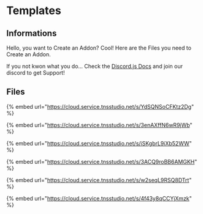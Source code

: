 # Templates

## Informations

Hello, you want to Create an Addon? Cool! Here are the Files you need to Create an Addon.

If you not kwon what you do... Check the [Discord.js Docs](https://discord.js.org) and join our discord to get Support!



## Files

{% embed url="https://cloud.service.tnsstudio.net/s/YdSQNSoCFKtz2Dg" %}

{% embed url="https://cloud.service.tnsstudio.net/s/3enAXffN6wR9jWb" %}

{% embed url="https://cloud.service.tnsstudio.net/s/iSKgbrL9iXb52WW" %}

{% embed url="https://cloud.service.tnsstudio.net/s/3ACQ9roBB6AMGKH" %}

{% embed url="https://cloud.service.tnsstudio.net/s/w2seqL9RSQ8DTrt" %}

{% embed url="https://cloud.service.tnsstudio.net/s/4f43y8qCCYjXmzk" %}

